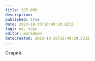 ```yaml
---
title: SCP-096
description: 
published: true
date: 2023-10-15T16:49:20.823Z
tags: ua, scps
editor: markdown
dateCreated: 2023-10-15T16:49:20.823Z
---
```


Старий.